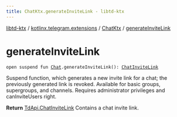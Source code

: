 ```yaml
---
title: ChatKtx.generateInviteLink - libtd-ktx
---
```


[libtd-ktx](../../index.html) / [kotlinx.telegram.extensions](../index.html) / [ChatKtx](index.html) / [generateInviteLink](./generate-invite-link.html)

# generateInviteLink

`open suspend fun `[`Chat`](https://tdlibx.github.io/td/docs/org/drinkless/td/libcore/telegram/TdApi/Chat.html)`.generateInviteLink(): `[`ChatInviteLink`](https://tdlibx.github.io/td/docs/org/drinkless/td/libcore/telegram/TdApi/ChatInviteLink.html)

Suspend function, which generates a new invite link for a chat; the previously generated link
is revoked. Available for basic groups, supergroups, and channels. Requires administrator
privileges and canInviteUsers right.

**Return**
[TdApi.ChatInviteLink](https://tdlibx.github.io/td/docs/org/drinkless/td/libcore/telegram/TdApi/ChatInviteLink.html) Contains a chat invite link.

